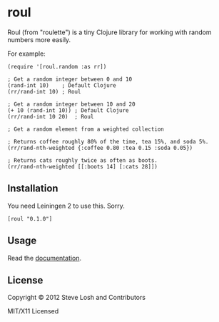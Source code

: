 roul
====

Roul (from "roulette") is a tiny Clojure library for working with random numbers
more easily.

For example:

    (require '[roul.random :as rr])

    ; Get a random integer between 0 and 10
    (rand-int 10)    ; Default Clojure
    (rr/rand-int 10) ; Roul

    ; Get a random integer between 10 and 20
    (+ 10 (rand-int 10)) ; Default Clojure
    (rr/rand-int 10 20)  ; Roul

    ; Get a random element from a weighted collection

    ; Returns coffee roughly 80% of the time, tea 15%, and soda 5%.
    (rr/rand-nth-weighted {:coffee 0.80 :tea 0.15 :soda 0.05})

    ; Returns cats roughly twice as often as boots.
    (rr/rand-nth-weighted [[:boots 14] [:cats 28]])

Installation
------------

You need Leiningen 2 to use this.  Sorry.

    [roul "0.1.0"]

Usage
-----

Read the [documentation](http://sjl.bitbucket.org/roul/).

License
-------

Copyright © 2012 Steve Losh and Contributors

MIT/X11 Licensed
